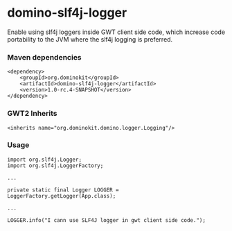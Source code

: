 # domino-slf4j-logger
Enable using slf4j loggers inside GWT client side code, which increase code portability to the JVM where the slf4j logging is preferred.

### Maven dependencies

```
<dependency>
    <groupId>org.dominokit</groupId>
    <artifactId>domino-slf4j-logger</artifactId>
    <version>1.0-rc.4-SNAPSHOT</version>
</dependency>
```

### GWT2 Inherits

```
<inherits name="org.dominokit.domino.logger.Logging"/>
```

### Usage


```
import org.slf4j.Logger;
import org.slf4j.LoggerFactory;

...

private static final Logger LOGGER = LoggerFactory.getLogger(App.class);

...

LOGGER.info("I cann use SLF4J logger in gwt client side code.");
```




